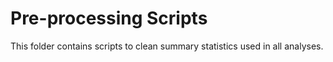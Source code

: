 # Pre-processing Scripts 

This folder contains scripts to clean summary statistics used in all analyses. 